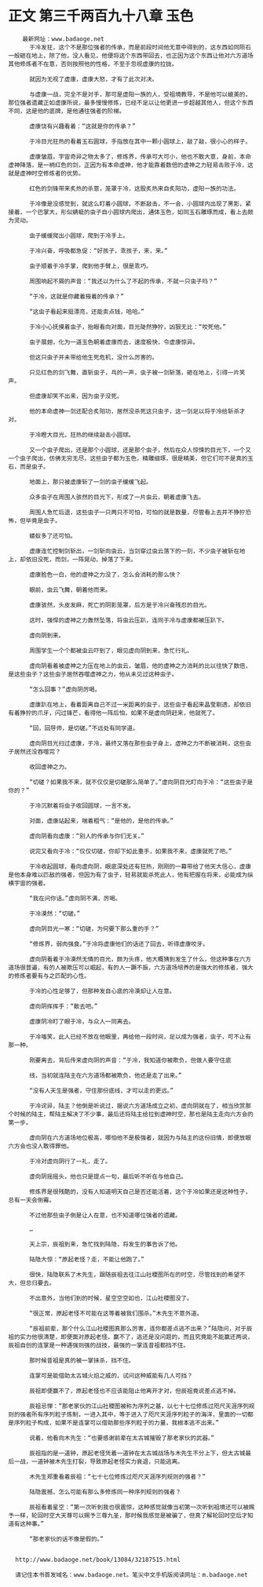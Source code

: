 # 正文 第三千两百九十八章 玉色
        最新网址：www.badaoge.net
          于冷发狂，这个不是那位强者的传承，而是前段时间他无意中得到的，这东西如同陨石一般砸在地上，除了他，没人看见，他便将这个东西带回去，也正因为这个东西让他对六方道场其他修炼者不在意，否则按照他的性格，不至于忽视虚康的拉拢。
      
          就因为无视了虚康，虚康大怒，才有了此次对决。
      
          与虚康一战，完全不是对手，那可是虚阳一族的人，受祖境教导，不是他可以媲美的，那位强者遗藏正如虚康所说，最多慢慢修炼，已经不足以让他更进一步超越其他人，但这个东西不同，这是他的底牌，是他通往强者的阶梯。
      
          虚康饶有兴趣看着：“这就是你的传承？”
      
          于冷目光狂热的看着玉石圆球，手指放在其中一颗小圆球上，敲了敲，很小心的样子。
      
          虚康皱眉，宇宙奇异之物太多了，修炼界，传承可大可小，他也不敢大意，身前，本命虚神降落，是一柄红色的剑，正因为有本命虚神，他才能靠着数倍的虚神之力轻易击败于冷，这就是虚神时空修炼者的优势。
      
          红色的剑锋带来炙热的杀意，笼罩于冷，这股炙热来自炙阳功，虚阳一族的功法。
      
          于冷像是没感觉到，就这么盯着小圆球，不断敲击，不一会，小圆球内出现了黑影，紧接着，一个巴掌大，形似蜻蜓的虫子自小圆球内爬出，通体玉色，如同玉石雕琢而成，看上去颇为灵动。
      
          虫子缓缓爬出小圆球，爬到于冷手上。
      
          于冷兴奋，呼吸都急促：“好孩子，乖孩子，来，来。”
      
          虫子顺着于冷手掌，爬到他手臂上，很是乖巧。
      
          周围响起不屑的声音：“我还以为什么了不起的传承，不就一只虫子吗？”
      
          “于冷，这就是你藏着掖着的传承？”
      
          “这虫子看起来挺漂亮，还能卖点钱，哈哈。”
      
          于冷小心抚摸着虫子，抬眼看向对面，目光陡然狰狞，凶狠无比：“咬死他。”
      
          虫子展翅，化为一道玉色朝着虚康而去，速度极快，令虚康惊异。
      
          但这只虫子并未带给他生死危机，没什么厉害的。
      
          只见红色的剑飞舞，直斩虫子，乓的一声，虫子被一剑斩落，砸在地上，引得一片笑声。
      
          但虚康却笑不出来，因为虫子没死。
      
          他的本命虚神一剑还配合炙阳功，居然没杀死这只虫子，这一剑足以将于冷给斩杀才对。
      
          于冷瞪大目光，狂热的继续敲击小圆球。
      
          又一个虫子爬出，还是那个小圆球，还是那个虫子，然后在众人惊悚的目光下，一个又一个虫子爬出，仿佛无穷无尽，这些虫子都为玉色，精雕细琢，很是精美，但它们可不是真的玉石，而是虫子。
      
          地面上，那只被虚康斩了一剑的虫子缓缓飞起。
      
          众多虫子在周围人骇然的目光下，形成了一片虫云，朝着虚康飞去。
      
          周围人急忙后退，这些虫子一只两只不可怕，可怕的就是数量，尽管看上去并不狰狞恐怖，但毕竟是虫子。
      
          蝼蚁多了还可怕。
      
          虚康连忙控制剑斩出，一剑斩向虫云，当剑穿过虫云落下的一刻，不少虫子被斩在地上，却依旧没死，而剑，一阵晃动，掉落了下来。
      
          虚康脸色一白，他的虚神之力没了，怎么会消耗的那么快？
      
          眼前，虫云飞舞，朝着他而来。
      
          虚康骇然，头皮发麻，死亡的阴影笼罩，后方是于冷兴奋残忍的目光。
      
          这时，强悍的虚神之力轰然坠落，将虫云压趴，连同于冷与虚康都被压趴下。
      
          虚向阴到来。
      
          周围学生一个个都被虫云吓到了，眼见虚向阴到来，急忙行礼。
      
          虚向阴看着被虚神之力压在地上的虫云，皱眉，他的虚神之力消耗的比以往快了数倍，是这些虫子？这些虫子居然吞噬虚神之力，他从未见过这种虫子。
      
          “怎么回事？”虚向阴厉喝。
      
          虚康趴在地上，看着距离自己不过一米距离的虫子，这些虫子看起来晶莹剔透，却依旧有着狰狞的爪牙，闪过锋芒，看得他一阵后怕，如果不是虚向阴赶来，他就死了。
      
          “回，回导师，是切磋。”不远处有同学道。
      
          虚向阴目光扫过虚康，于冷，最终又落在那些虫子身上，虚神之力不断被消耗，这些虫子居然还没吞噬完？
      
          收回虚神之力。
      
          “切磋？如果我不来，就不仅仅是切磋那么简单了。”虚向阴目光盯向于冷：“这些虫子是你的？”
      
          于冷沉默着将虫子收回圆球，一言不发。
      
          对面，虚康站起来，喘着粗气：“是他的，是他的传承。”
      
          虚向阴看向虚康：“别人的传承与你们无关。”
      
          说完又看向于冷：“仅仅切磋，你却下如此重手，如果我不来，虚康就死了吧。”
      
          于冷收起圆球，看向虚向阴，眼底深处还有狂热，刚刚的一幕带给了他天大信心，虚康是他本身难以匹敌的强者，但因为有了虫子，轻易就能杀死此人，他有把握在将来，必能成为纵横宇宙的强者。
      
          “我在问你话。”虚向阴不满，厉喝。
      
          于冷漠然：“切磋。”
      
          虚向阴目光一寒：“切磋，为何要下那么重的手？”
      
          “修炼界，弱肉强食。”于冷将虚康他们的话还了回去，听得虚康咬牙。
      
          虚向阴看着于冷漠然无情的目光，颇为头疼，他大概猜到发生了什么，但这种事在六方道场很普遍，有的人被欺压可以崛起，有的人一蹶不振，六方道场培养的是强大的修炼者，强大的修炼者要有与之匹配的心性。
      
          于冷的心性足够了，但那种发自心底的冷漠却让人在意。
      
          虚向阴挥挥手：“散去吧。”
      
          虚康阴冷盯了眼于冷，与众人一同离去。
      
          于冷嗤笑，此人已经不放在他眼里，再给他一段时间，足以成为强者，虫子，可不止有那一种。
      
          刚要离去，背后传来虚向阴的声音：“于冷，我知道你被欺负，但做人要守住底
      
          线，当初就连陆主在六方道场都被欺负，他还是走了出来。”
      
          “没有人天生是强者，守住那份底线，才可以走的更远。”
      
          于冷诧异，陆主？他倒是听说过，据说六方道场成立之初，虚向阴就在了，相当欣赏那个时候的陆主，帮陆主解决了不少事，最后还将陆主给拉到虚神时空，那也是陆主走向六方会的第一步。
      
          虚向阴在六方道场地位极高，哪怕他不是极强者，就因为与陆主的这份旧情，即便放眼六方会也没人敢得罪他。
      
          于冷对虚向阴行了一礼，走了。
      
          虚向阴摇摇头，他也只是提点一句，最后听不听在与他自己。
      
          修炼界是很残酷的，没有人知道明天自己是否还能活着，这个于冷如果还是这种性子，总有一天会倒霉。
      
          不过他那些虫子倒是让人在意，也不知道哪位强者的遗藏。
      
          …
      
          天上宗，辰祖到来，急忙找到陆隐，将发生的事告诉了他。
      
          陆隐大惊：“原起老怪？走，不能让他跑了。”
      
          很快，陆隐联系了木先生，跟随辰祖去往江山社稷图所在的时空，尽管找到的希望不大，但总归要去。
      
          不出意外，当他们到的时候，星空空空如也，江山社稷图没了。
      
          “很正常，原起老怪不可能在这等着被我们围杀。”木先生不意外道。
      
          “辰祖前辈，那个什么江山社稷图真那么厉害，连你都差点逃不出来？”陆隐问，对于辰祖的实力他很清楚，即便面对原起老怪，赢不了，逃还是没问题的，而且究竟能不能赢还两说，辰祖自创的连掌是一种遇强则强的战技，最强的一掌连昔祖都挡不住。
      
          那时候昔祖是真的被一掌抹杀，挡不住。
      
          连掌可是能借助太古城火焰之威的，试问这种威能有几人可挡？
      
          辰祖即便赢不了，原起老怪也不应该能阻止他离开才对，但辰祖竟说差点逃不掉。
      
          辰祖忌惮：“那老家伙的江山社稷图被称为序列之基，以七十七位修炼过咫尺天涯序列规则的强者所有序列粒子炼制，一进入其中，等于进入了咫尺天涯序列粒子的海洋，里面的一切都是序列粒子构成，如果不是连掌可以借助那些序列粒子的力量，我根本逃不出来。”
      
          说着，他看向木先生：“也要感谢前辈在太古城摧毁了那老家伙的武器。”
      
          辰祖指的是一道钟，原起老怪凭着一道钟在太古城战场与木先生不分上下，但太古城最后一战，一道钟被木先生打裂，导致原起老怪实力衰退，只能逃离。
      
          木先生郑重看着辰祖：“七十七位修炼过咫尺天涯序列规则的强者？”
      
          陆隐震撼，怎么可能有那么多修炼同一种序列规则的强者？
      
          辰祖看着星空：“第一次听到我也很震惊，这种感觉就像当初第一次听到祖境还可以被赐予一样，轮回时空大天尊可以赐予三尊九圣，那时候我感觉是被骗了，但真了解轮回时空后才知道有这种事。”
      
          “那老家伙的话不像是假的。”
      
      
      http://www.badaoge.net/book/13084/32187515.html
      
      请记住本书首发域名：www.badaoge.net。笔尖中文手机版阅读网址：m.badaoge.net